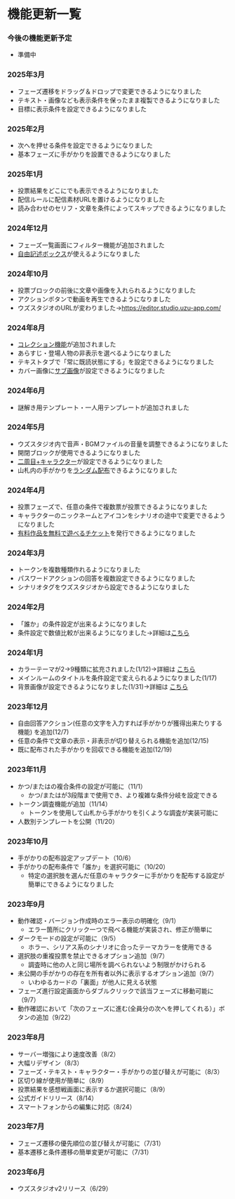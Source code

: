 # 機能更新一覧

### 今後の機能更新予定

* 準備中

### 2025年3月

* フェーズ遷移をドラッグ＆ドロップで変更できるようになりました
* テキスト・画像なども表示条件を保ったまま複製できるようになりました
* 目標に表示条件を設定できるようになりました

### 2025年2月

* 次へを押せる条件を設定できるようになりました
* 基本フェーズに手がかりを設置できるようになりました

### 2025年1月

* 投票結果をどこにでも表示できるようになりました
* 配信ルールに配信素材URLを置けるようになりました
* 読み合わせのセリフ・文章を条件によってスキップできるようになりました

### 2024年12月

* フェーズ一覧画面にフィルター機能が追加されました
* [自由記述ボックス](../basic-features/text-fields.md)が使えるようになりました

### 2024年10月

* 投票ブロックの前後に文章や画像を入れられるようになりました
* アクションボタンで動画を再生できるようになりました
* ウズスタジオのURLが変わりました→https://editor.studio.uzu-app.com/

### 2024年8月

* [コレクション機能](../top/collection.md)が追加されました
* あらすじ・登場人物の非表示を選べるようになりました
* テキストタブで「常に既読状態にする」を設定できるようになりました
* カバー画像に[サブ画像](../scenariohome/overview/sub.md)が設定できるようになりました

### 2024年6月

* 謎解き用テンプレート・一人用テンプレートが追加されました

### 2024年5月

* ウズスタジオ内で音声・BGMファイルの音量を調整できるようになりました
* 開閉ブロックが使用できるようになりました
* [二周目+キャラクター](../basic-features/character/second-play-character.md)が設定できるようになりました
* 山札内の手がかりを[ランダム配布](../../../basic-features/decks.md#worandamunisuru)できるようになりました

### 2024年4月

* 投票フェーズで、任意の条件で複数票が投票できるようになりました
* キャラクターのニックネームとアイコンをシナリオの途中で変更できるようになりました
* [有料作品を無料で遊べるチケット](../scenariohome/marketing/#chikettokdono)を発行できるようになりました

### 2024年3月

* トークンを複数種類作れるようになりました
* パスワードアクションの回答を複数設定できるようになりました
* シナリオタグをウズスタジオから設定できるようになりました

### 2024年2月

* 「誰か」の条件設定が出来るようになりました
* 条件設定で数値比較が出来るようになりました→詳細は[こちら](../basic-features/condition.md)

### 2024年1月

* カラーテーマが2→9種類に拡充されました(1/12)→詳細は [こちら](../basic-features/effect/)
* メインルームのタイトルを条件設定で変えられるようになりました(1/17)
* 背景画像が設定できるようになりました(1/31)→詳細は [こちら](../basic-features/effect/background.md)

### 2023年12月

* 自由回答アクション(任意の文字を入力すれば手がかりが獲得出来たりする機能) を追加(12/7)
* 任意の条件で文章の表示・非表示が切り替えられる機能を追加(12/15)
* 既に配布された手がかりを回収できる機能を追加(12/19)

### 2023年11月

* かつ/またはの複合条件の設定が可能に（11/1）
  * かつ/またはが3段階まで使用でき、より複雑な条件分岐を設定できる
* トークン調査機能が追加（11/14）
  * トークンを使用して山札から手がかりを引くような調査が実装可能に
* 人数別テンプレートを公開（11/20）

### 2023年10月

* 手がかりの配布設定アップデート（10/6）
* 手がかりの配布条件で「誰か」を選択可能に（10/20）
  * 特定の選択肢を選んだ任意のキャラクターに手がかりを配布する設定が簡単にできるようになりました

### 2023年9月

* 動作確認・バージョン作成時のエラー表示の明確化（9/1）
  * エラー箇所にクリック一つで飛べる機能が実装され、修正が簡単に
* ダークモードの設定が可能に（9/5）
  * ホラー、シリアス系のシナリオに合ったテーマカラーを使用できる
* 選択肢の重複投票を禁止できるオプション追加（9/7）
  * 調査時に他の人と同じ場所を調べられないよう制限がかけられる
* 未公開の手がかりの存在を所有者以外に表示するオプション追加（9/7）
  * いわゆるカードの「裏面」が他人に見える状態
* フェーズ進行設定画面からダブルクリックで該当フェーズに移動可能に（9/7）
* 動作確認において「次のフェーズに進む(全員分の次へを押してくれる）」ボタンの追加（9/22）

### 2023年8月

* サーバー増強により速度改善（8/2）
* 大幅リデザイン（8/3）
* フェーズ・テキスト・キャラクター・手がかりの並び替えが可能に（8/3）
* 区切り線が使用が簡単に（8/9）
* 投票結果を感想戦画面に表示するか選択可能に（8/9）
* 公式ガイドリリース（8/14）
* スマートフォンからの編集に対応（8/24）

### 2023年7月

* フェーズ遷移の優先順位の並び替えが可能に（7/31）
* 基本遷移と条件遷移の簡単変更が可能に（7/31）

### 2023年6月

* ウズスタジオv2リリース（6/29）
